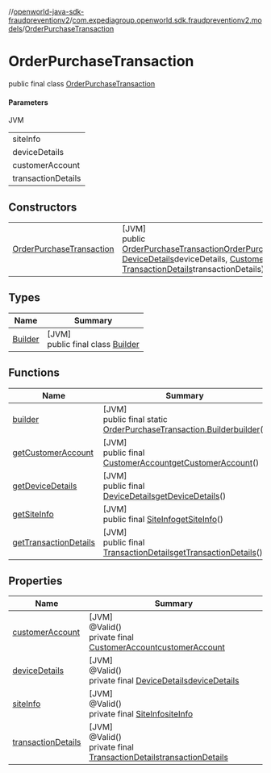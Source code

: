 //[openworld-java-sdk-fraudpreventionv2](../../../index.md)/[com.expediagroup.openworld.sdk.fraudpreventionv2.models](../index.md)/[OrderPurchaseTransaction](index.md)

# OrderPurchaseTransaction

public final class [OrderPurchaseTransaction](index.md)

#### Parameters

JVM

| |
|---|
| siteInfo |
| deviceDetails |
| customerAccount |
| transactionDetails |

## Constructors

| | |
|---|---|
| [OrderPurchaseTransaction](-order-purchase-transaction.md) | [JVM]<br>public [OrderPurchaseTransaction](index.md)[OrderPurchaseTransaction](-order-purchase-transaction.md)([SiteInfo](../-site-info/index.md)siteInfo, [DeviceDetails](../-device-details/index.md)deviceDetails, [CustomerAccount](../-customer-account/index.md)customerAccount, [TransactionDetails](../-transaction-details/index.md)transactionDetails) |

## Types

| Name | Summary |
|---|---|
| [Builder](-builder/index.md) | [JVM]<br>public final class [Builder](-builder/index.md) |

## Functions

| Name | Summary |
|---|---|
| [builder](builder.md) | [JVM]<br>public final static [OrderPurchaseTransaction.Builder](-builder/index.md)[builder](builder.md)() |
| [getCustomerAccount](get-customer-account.md) | [JVM]<br>public final [CustomerAccount](../-customer-account/index.md)[getCustomerAccount](get-customer-account.md)() |
| [getDeviceDetails](get-device-details.md) | [JVM]<br>public final [DeviceDetails](../-device-details/index.md)[getDeviceDetails](get-device-details.md)() |
| [getSiteInfo](get-site-info.md) | [JVM]<br>public final [SiteInfo](../-site-info/index.md)[getSiteInfo](get-site-info.md)() |
| [getTransactionDetails](get-transaction-details.md) | [JVM]<br>public final [TransactionDetails](../-transaction-details/index.md)[getTransactionDetails](get-transaction-details.md)() |

## Properties

| Name | Summary |
|---|---|
| [customerAccount](index.md#1159282871%2FProperties%2F-1883119931) | [JVM]<br>@Valid()<br>private final [CustomerAccount](../-customer-account/index.md)[customerAccount](index.md#1159282871%2FProperties%2F-1883119931) |
| [deviceDetails](index.md#511604474%2FProperties%2F-1883119931) | [JVM]<br>@Valid()<br>private final [DeviceDetails](../-device-details/index.md)[deviceDetails](index.md#511604474%2FProperties%2F-1883119931) |
| [siteInfo](index.md#-1974836641%2FProperties%2F-1883119931) | [JVM]<br>@Valid()<br>private final [SiteInfo](../-site-info/index.md)[siteInfo](index.md#-1974836641%2FProperties%2F-1883119931) |
| [transactionDetails](index.md#-511834224%2FProperties%2F-1883119931) | [JVM]<br>@Valid()<br>private final [TransactionDetails](../-transaction-details/index.md)[transactionDetails](index.md#-511834224%2FProperties%2F-1883119931) |
